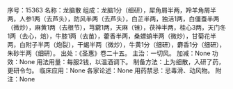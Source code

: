 序号：15363
名称：龙脑散
组成：龙脑1分（细研），犀角屑半两，羚羊角屑半两，人参1两（去芦头），防风半两（去芦头），白芷半两，独活1两，白僵蚕半两（微炒），麻黄1两（去根节），芎藭1两，天麻（锉），茯神半两，桂心3两，天门冬1两（去心，焙），牛膝1两（去苗），藿香半两，桑螵蛸半两（微炒），甘菊花半两，白附子半两（炮裂），干蝎半两（微炒），牛黄1分（细研），麝香1分（细研），朱砂半两（细研）。
出处：《圣惠》卷二十五。
主治：一切风。
加减：None
功效：None
用法用量：每服2钱，以温酒调下。
制备方法：上为细散，入研了药，更研令匀。
临床应用：None
各家论述：None
用药禁忌：忌毒滑、动风物。
附注：None
